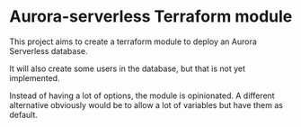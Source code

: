 # Aurora-serverless Terraform module

This project aims to create a terraform module to deploy an Aurora Serverless database.

It will also create some users in the database, but that is not yet implemented.

Instead of having a lot of options, the module is opinionated. A different alternative obviously would be to allow a lot of variables but have them as default.
